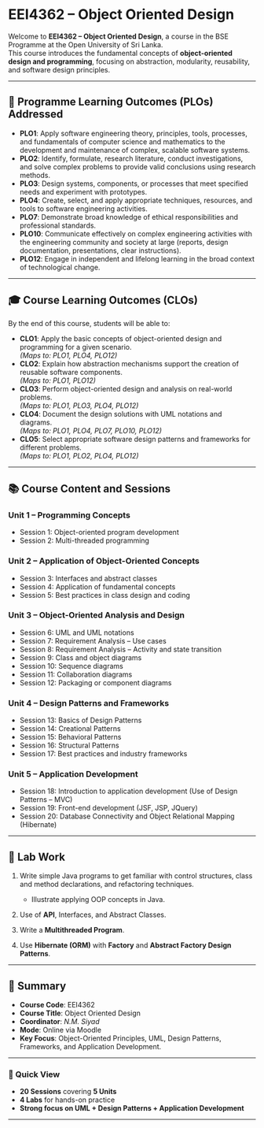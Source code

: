 # EEI4362 – Object Oriented Design  

Welcome to **EEI4362 – Object Oriented Design**, a course in the BSE Programme at the Open University of Sri Lanka.  
This course introduces the fundamental concepts of **object-oriented design and programming**, focusing on abstraction, modularity, reusability, and software design principles.  

---

## 🎯 Programme Learning Outcomes (PLOs) Addressed  
- **PLO1**: Apply software engineering theory, principles, tools, processes, and fundamentals of computer science and mathematics to the development and maintenance of complex, scalable software systems.  
- **PLO2**: Identify, formulate, research literature, conduct investigations, and solve complex problems to provide valid conclusions using research methods.  
- **PLO3**: Design systems, components, or processes that meet specified needs and experiment with prototypes.  
- **PLO4**: Create, select, and apply appropriate techniques, resources, and tools to software engineering activities.  
- **PLO7**: Demonstrate broad knowledge of ethical responsibilities and professional standards.  
- **PLO10**: Communicate effectively on complex engineering activities with the engineering community and society at large (reports, design documentation, presentations, clear instructions).  
- **PLO12**: Engage in independent and lifelong learning in the broad context of technological change.  

---

## 🎓 Course Learning Outcomes (CLOs)  
By the end of this course, students will be able to:  

- **CLO1**: Apply the basic concepts of object-oriented design and programming for a given scenario.  
  *(Maps to: PLO1, PLO4, PLO12)*  
- **CLO2**: Explain how abstraction mechanisms support the creation of reusable software components.  
  *(Maps to: PLO1, PLO12)*  
- **CLO3**: Perform object-oriented design and analysis on real-world problems.  
  *(Maps to: PLO1, PLO3, PLO4, PLO12)*  
- **CLO4**: Document the design solutions with UML notations and diagrams.  
  *(Maps to: PLO1, PLO4, PLO7, PLO10, PLO12)*  
- **CLO5**: Select appropriate software design patterns and frameworks for different problems.  
  *(Maps to: PLO1, PLO2, PLO4, PLO12)*  

---

## 📚 Course Content and Sessions  

### **Unit 1 – Programming Concepts**  
- Session 1: Object-oriented program development  
- Session 2: Multi-threaded programming  

### **Unit 2 – Application of Object-Oriented Concepts**  
- Session 3: Interfaces and abstract classes  
- Session 4: Application of fundamental concepts  
- Session 5: Best practices in class design and coding  

### **Unit 3 – Object-Oriented Analysis and Design**  
- Session 6: UML and UML notations  
- Session 7: Requirement Analysis – Use cases  
- Session 8: Requirement Analysis – Activity and state transition  
- Session 9: Class and object diagrams  
- Session 10: Sequence diagrams  
- Session 11: Collaboration diagrams  
- Session 12: Packaging or component diagrams  

### **Unit 4 – Design Patterns and Frameworks**  
- Session 13: Basics of Design Patterns  
- Session 14: Creational Patterns  
- Session 15: Behavioral Patterns  
- Session 16: Structural Patterns  
- Session 17: Best practices and industry frameworks  

### **Unit 5 – Application Development**  
- Session 18: Introduction to application development (Use of Design Patterns – MVC)  
- Session 19: Front-end development (JSF, JSP, JQuery)  
- Session 20: Database Connectivity and Object Relational Mapping (Hibernate)  

---

## 🧪 Lab Work  

1. Write simple Java programs to get familiar with control structures, class and method declarations, and refactoring techniques.  
   - Illustrate applying OOP concepts in Java.  

2. Use of **API**, Interfaces, and Abstract Classes.  

3. Write a **Multithreaded Program**.  

4. Use **Hibernate (ORM)** with **Factory** and **Abstract Factory Design Patterns**.  

---

## 📌 Summary  
- **Course Code**: EEI4362  
- **Course Title**: Object Oriented Design  
- **Coordinator**: *N.M. Siyad*  
- **Mode**: Online via Moodle  
- **Key Focus**: Object-Oriented Principles, UML, Design Patterns, Frameworks, and Application Development.  

---

### 🚀 Quick View  
- **20 Sessions** covering **5 Units**  
- **4 Labs** for hands-on practice  
- **Strong focus on UML + Design Patterns + Application Development**  

---
